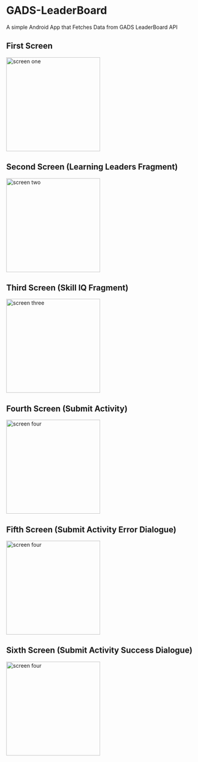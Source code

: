 # GADS-LeaderBoard
A simple Android App that Fetches Data from GADS LeaderBoard API

## First Screen
<img src="https://github.com/EricoMartin/GADS-LeaderBoard/blob/master/app/src/main/res/drawable/screen.png" alt="screen one" width="250"/>

## Second Screen (Learning Leaders Fragment)
<img src="https://github.com/EricoMartin/GADS-LeaderBoard/blob/master/app/src/main/res/drawable/screenshot_2020.png" alt="screen two" width="250"/>

## Third Screen (Skill IQ Fragment)
<img src="https://github.com/EricoMartin/GADS-LeaderBoard/blob/master/app/src/main/res/drawable/screenshot14.png" alt="screen three" width="250"/>


## Fourth Screen (Submit Activity)
<img src="https://github.com/EricoMartin/GADS-LeaderBoard/blob/master/app/src/main/res/drawable/screen4.png" alt="screen four" width="250"/>

## Fifth Screen (Submit Activity Error Dialogue)
<img src="https://github.com/EricoMartin/GADS-LeaderBoard/blob/master/app/src/main/res/drawable/screenshot_3.png" alt="screen four" width="250"/>

## Sixth Screen (Submit Activity Success Dialogue)
<img src="https://github.com/EricoMartin/GADS-LeaderBoard/blob/master/app/src/main/res/drawable/screenshot_20.png" alt="screen four" width="250"/>
